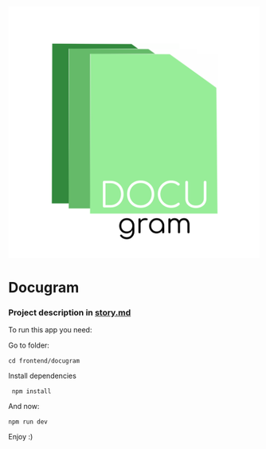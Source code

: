 ![Docugram](./branding/logo.svg)

# Docugram

### Project description in [story.md](https://github.com/SerekKiri/angelhack2018/blob/master/STORY.md)

To run this app you need:

Go to folder:
```
cd frontend/docugram
```
Install dependencies
```
 npm install
```
And now:
```
npm run dev
```
Enjoy :)

